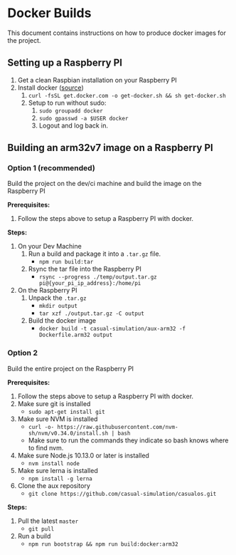 # Docker Builds

This document contains instructions on how to produce docker images for the project.

## Setting up a Raspberry PI

1. Get a clean Raspbian installation on your Raspberry PI
2. Install docker ([source](https://medium.freecodecamp.org/the-easy-way-to-set-up-docker-on-a-raspberry-pi-7d24ced073ef))
    1. `curl -fsSL get.docker.com -o get-docker.sh && sh get-docker.sh`
    2. Setup to run without sudo:
        1. `sudo groupadd docker`
        2. `sudo gpasswd -a $USER docker`
        3. Logout and log back in.

## Building an arm32v7 image on a Raspberry PI

### Option 1 (recommended)

Build the project on the dev/ci machine and build the image on the Raspberry PI

**Prerequisites:**

1. Follow the steps above to setup a Raspberry PI with docker.

**Steps:**

1. On your Dev Machine
    1. Run a build and package it into a `.tar.gz` file.
        - `npm run build:tar`
    2. Rsync the tar file into the Raspberry PI
        - `rsync --progress ./temp/output.tar.gz pi@{your_pi_ip_address}:/home/pi`
1. On the Raspberry PI
    1. Unpack the `.tar.gz`
        - `mkdir output`
        - `tar xzf ./output.tar.gz -C output`
    2. Build the docker image
        - `docker build -t casual-simulation/aux-arm32 -f Dockerfile.arm32 output`

### Option 2

Build the entire project on the Raspberry PI

**Prerequisites:**

1. Follow the steps above to setup a Raspberry PI with docker.
2. Make sure git is installed
    - `sudo apt-get install git`
3. Make sure NVM is installed
    - `curl -o- https://raw.githubusercontent.com/nvm-sh/nvm/v0.34.0/install.sh | bash`
    - Make sure to run the commands they indicate so bash knows where to find nvm.
4. Make sure Node.js 10.13.0 or later is installed
    - `nvm install node`
5. Make sure lerna is installed
    - `npm install -g lerna`
6. Clone the aux repository
    - `git clone https://github.com/casual-simulation/casualos.git`

**Steps:**

1. Pull the latest `master`
    - `git pull`
2. Run a build
    - `npm run bootstrap && npm run build:docker:arm32`
